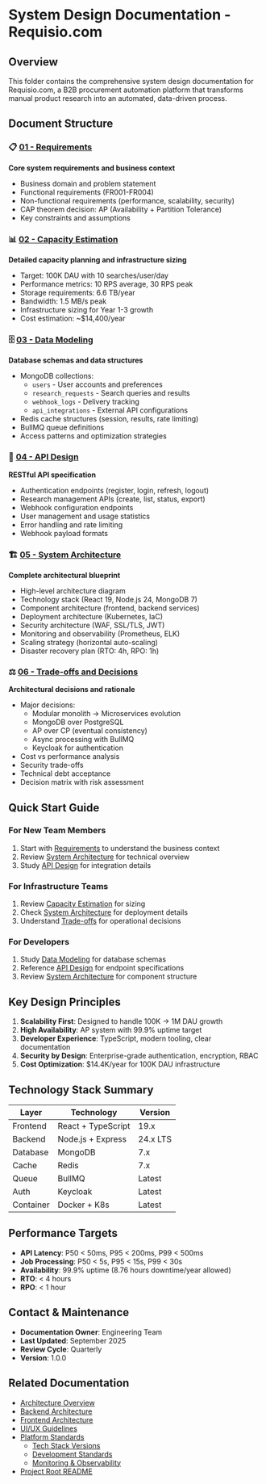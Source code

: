 # System Design Documentation - Requisio.com

## Overview

This folder contains the comprehensive system design documentation for Requisio.com, a B2B procurement automation platform that transforms manual product research into an automated, data-driven process.

## Document Structure

### 📋 [01 - Requirements](./01-requirements.md)
**Core system requirements and business context**
- Business domain and problem statement
- Functional requirements (FR001-FR004)
- Non-functional requirements (performance, scalability, security)
- CAP theorem decision: AP (Availability + Partition Tolerance)
- Key constraints and assumptions

### 📊 [02 - Capacity Estimation](./02-capacity-estimation.md)
**Detailed capacity planning and infrastructure sizing**
- Target: 100K DAU with 10 searches/user/day
- Performance metrics: 10 RPS average, 30 RPS peak
- Storage requirements: 6.6 TB/year
- Bandwidth: 1.5 MB/s peak
- Infrastructure sizing for Year 1-3 growth
- Cost estimation: ~$14,400/year

### 🗄️ [03 - Data Modeling](./03-data-modeling.md)
**Database schemas and data structures**
- MongoDB collections:
  - `users` - User accounts and preferences
  - `research_requests` - Search queries and results
  - `webhook_logs` - Delivery tracking
  - `api_integrations` - External API configurations
- Redis cache structures (session, results, rate limiting)
- BullMQ queue definitions
- Access patterns and optimization strategies

### 🔌 [04 - API Design](./04-api-design.md)
**RESTful API specification**
- Authentication endpoints (register, login, refresh, logout)
- Research management APIs (create, list, status, export)
- Webhook configuration endpoints
- User management and usage statistics
- Error handling and rate limiting
- Webhook payload formats

### 🏗️ [05 - System Architecture](./05-system-architecture.md)
**Complete architectural blueprint**
- High-level architecture diagram
- Technology stack (React 19, Node.js 24, MongoDB 7)
- Component architecture (frontend, backend services)
- Deployment architecture (Kubernetes, IaC)
- Security architecture (WAF, SSL/TLS, JWT)
- Monitoring and observability (Prometheus, ELK)
- Scaling strategy (horizontal auto-scaling)
- Disaster recovery plan (RTO: 4h, RPO: 1h)

### ⚖️ [06 - Trade-offs and Decisions](./06-trade-offs.md)
**Architectural decisions and rationale**
- Major decisions:
  - Modular monolith → Microservices evolution
  - MongoDB over PostgreSQL
  - AP over CP (eventual consistency)
  - Async processing with BullMQ
  - Keycloak for authentication
- Cost vs performance analysis
- Security trade-offs
- Technical debt acceptance
- Decision matrix with risk assessment


## Quick Start Guide

### For New Team Members
1. Start with [Requirements](./01-requirements.md) to understand the business context
2. Review [System Architecture](./05-system-architecture.md) for technical overview
3. Study [API Design](./04-api-design.md) for integration details

### For Infrastructure Teams
1. Review [Capacity Estimation](./02-capacity-estimation.md) for sizing
2. Check [System Architecture](./05-system-architecture.md) for deployment details
3. Understand [Trade-offs](./06-trade-offs.md) for operational decisions

### For Developers
1. Study [Data Modeling](./03-data-modeling.md) for database schemas
2. Reference [API Design](./04-api-design.md) for endpoint specifications
3. Review [System Architecture](./05-system-architecture.md) for component structure

## Key Design Principles

1. **Scalability First**: Designed to handle 100K → 1M DAU growth
2. **High Availability**: AP system with 99.9% uptime target
3. **Developer Experience**: TypeScript, modern tooling, clear documentation
4. **Security by Design**: Enterprise-grade authentication, encryption, RBAC
5. **Cost Optimization**: $14.4K/year for 100K DAU infrastructure

## Technology Stack Summary

| Layer | Technology | Version |
|-------|------------|---------|
| Frontend | React + TypeScript | 19.x |
| Backend | Node.js + Express | 24.x LTS |
| Database | MongoDB | 7.x |
| Cache | Redis | 7.x |
| Queue | BullMQ | Latest |
| Auth | Keycloak | Latest |
| Container | Docker + K8s | Latest |

## Performance Targets

- **API Latency**: P50 < 50ms, P95 < 200ms, P99 < 500ms
- **Job Processing**: P50 < 5s, P95 < 15s, P99 < 30s
- **Availability**: 99.9% uptime (8.76 hours downtime/year allowed)
- **RTO**: < 4 hours
- **RPO**: < 1 hour

## Contact & Maintenance

- **Documentation Owner**: Engineering Team
- **Last Updated**: September 2025
- **Review Cycle**: Quarterly
- **Version**: 1.0.0

## Related Documentation

- [Architecture Overview](../architecture/README.md)
- [Backend Architecture](../architecture/backend-architecture/)
- [Frontend Architecture](../architecture/frontend-architecture/)
- [UI/UX Guidelines](../architecture/ui/)
- [Platform Standards](../architecture/platform-standards/)
  - [Tech Stack Versions](../architecture/platform-standards/01-tech-stack-versions.md)
  - [Development Standards](../architecture/platform-standards/02-development-standards.md)
  - [Monitoring & Observability](../architecture/platform-standards/03-monitoring-observability.md)
- [Project Root README](../../README.md)